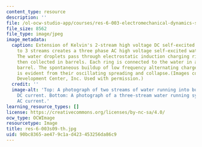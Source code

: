 ```yaml
---
content_type: resource
description: ''
file: /ol-ocw-studio-app/courses/res-6-003-electromechanical-dynamics-spring-2009/90bc8365ae479c1ad423453256da86c9_res-6-003s09-th.jpg
file_size: 8562
file_type: image/jpeg
image_metadata:
  caption: Extension of Kelvin's 2-stream high voltage DC self-excited water dynamo
    to 3 streams creates a three phase AC high voltage self-excited water dynamo.
    The water droplets pass through electrostatic induction charging rings and are
    then collected in barrels. Each ring is connected to the water in a neighboring
    barrel. The spontaneous buildup of low frequency alternating charge on the streams
    is evident from their oscillating spreading and collapse.(Images courtesy of Education
    Development Center, Inc. Used with permission.)
  credit: ''
  image-alt: 'Top: A photograph of two streams of water running into buckets and producinng
    DC current. Bottom: A photograph of a three-stream water running system that produces
    AC current.'
learning_resource_types: []
license: https://creativecommons.org/licenses/by-nc-sa/4.0/
ocw_type: OCWImage
resourcetype: Image
title: res-6-003s09-th.jpg
uid: 90bc8365-ae47-9c1a-d423-453256da86c9
---
```


